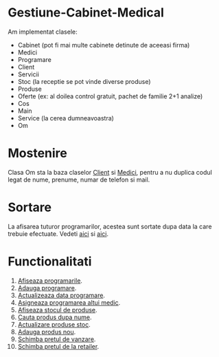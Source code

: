 # Gestiune-Cabinet-Medical

Am implementat clasele:
  - Cabinet (pot fi mai multe cabinete detinute de aceeasi firma)
  - Medici
  - Programare
  - Client
  - Servicii
  - Stoc (la receptie se pot vinde diverse produse)
  - Produse
  - Oferte (ex: al doilea control gratuit, pachet de familie 2+1 analize)
  - Cos
  - Main
  - Service (la cerea dumneavoastra)
  - Om

# Mostenire
  Clasa Om sta la baza claselor [Client](https://github.com/TIPYexe/Gestiune-Cabinet-Medical/blob/1b3624ddb6bdd677b3e6ed9721000ee8e772aa1e/src/administrator/Client.java#L10-L11) si [Medici](https://github.com/TIPYexe/Gestiune-Cabinet-Medical/blob/1b3624ddb6bdd677b3e6ed9721000ee8e772aa1e/src/administrator/Medici.java#L7-L8), pentru a nu duplica codul legat de nume, prenume, numar de telefon si mail.

# Sortare
  La afisarea tuturor programarilor, acestea sunt sortate dupa data la care trebuie efectuate. Vedeti [aici](https://github.com/TIPYexe/Gestiune-Cabinet-Medical/blob/1b3624ddb6bdd677b3e6ed9721000ee8e772aa1e/src/administrator/Programare.java#L55-L61) si [aici](https://github.com/TIPYexe/Gestiune-Cabinet-Medical/blob/1b3624ddb6bdd677b3e6ed9721000ee8e772aa1e/src/administrator/Main.java#L47).
  
# Functionalitati
1. [Afiseaza programarile](https://github.com/TIPYexe/Gestiune-Cabinet-Medical/blob/44d901ee3e0cd56cb88286633d5d91697095e845/src/administrator/Main.java#L41-L57).
2. [Adauga programare](https://github.com/TIPYexe/Gestiune-Cabinet-Medical/blob/44d901ee3e0cd56cb88286633d5d91697095e845/src/administrator/Main.java#L59-L89).
3. [Actualizeaza data programare](https://github.com/TIPYexe/Gestiune-Cabinet-Medical/blob/44d901ee3e0cd56cb88286633d5d91697095e845/src/administrator/Main.java#L90-L107).
4. [Asigneaza programarea altui medic](https://github.com/TIPYexe/Gestiune-Cabinet-Medical/blob/44d901ee3e0cd56cb88286633d5d91697095e845/src/administrator/Main.java#L110-L120).
5. [Afiseaza stocul de produse](https://github.com/TIPYexe/Gestiune-Cabinet-Medical/blob/44d901ee3e0cd56cb88286633d5d91697095e845/src/administrator/Main.java#L121-L132).
6. [Cauta produs dupa nume](https://github.com/TIPYexe/Gestiune-Cabinet-Medical/blob/44d901ee3e0cd56cb88286633d5d91697095e845/src/administrator/Main.java#L134-L141).
7. [Actualizare produse stoc](https://github.com/TIPYexe/Gestiune-Cabinet-Medical/blob/44d901ee3e0cd56cb88286633d5d91697095e845/src/administrator/Main.java#L143-L151).
8. [Adauga produs nou](https://github.com/TIPYexe/Gestiune-Cabinet-Medical/blob/44d901ee3e0cd56cb88286633d5d91697095e845/src/administrator/Main.java#L153-L172).
9. [Schimba pretul de vanzare](https://github.com/TIPYexe/Gestiune-Cabinet-Medical/blob/44d901ee3e0cd56cb88286633d5d91697095e845/src/administrator/Main.java#L174-L185).
10. [Schimba pretul de la retailer](https://github.com/TIPYexe/Gestiune-Cabinet-Medical/blob/44d901ee3e0cd56cb88286633d5d91697095e845/src/administrator/Main.java#L187-L198).
